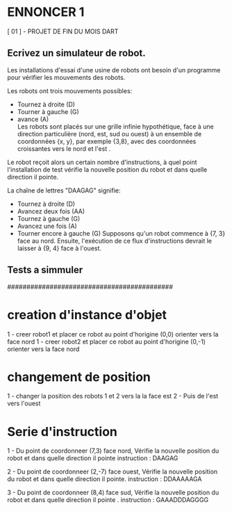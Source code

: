 # ENNONCER 1
[ 01 ] - PROJET DE FIN DU MOIS DART

## Ecrivez un simulateur de robot.

Les installations d'essai d'une usine de robots ont besoin d'un programme pour vérifier les mouvements des robots.

Les robots ont trois mouvements possibles:

- Tournez à droite (D)
- Tourner à gauche (G)
- avance (A)  
Les robots sont placés sur une grille infinie hypothétique, face à une direction particulière (nord, est, sud ou ouest) à un ensemble de coordonnées {x, y}, par exemple {3,8}, avec des coordonnées croissantes vers le nord et l'est .

Le robot reçoit alors un certain nombre d'instructions, à quel point l'installation de test vérifie la nouvelle position du robot et dans quelle direction il pointe.

La chaîne de lettres "DAAGAG" signifie:
- Tournez à droite (D)
- Avancez deux fois (AA)
- Tournez à gauche (G)
- Avancez une fois (A)
- Tourner encore à gauche (G)
Supposons qu'un robot commence à {7, 3} face au nord. Ensuite, l'exécution de ce flux d'instructions devrait le laisser à {9, 4} face à l'ouest.

## Tests a simmuler 
###########################################

# creation d'instance d'objet
1 - creer robot1 et placer ce robot au point d'horigine (0,0) orienter vers la face nord
1 - creer robot2 et placer ce robot au point d'horigine (0,-1) orienter vers la face nord

# changement de position 
1 - changer la position des robots 1 et 2 vers la la face est
2 - Puis de l'est vers l'ouest

# Serie d'instruction 
1 - Du point de coordonneer (7,3) face nord,
Vérifie la nouvelle position du robot et dans quelle direction il pointe
instruction : DAAGAG

2 - Du point de coordonneer (2,-7) face ouest,
Vérifie la nouvelle position du robot et dans quelle direction il pointe.
instruction : DDAAAAAGA

3 - Du point de coordonneer (8,4) face sud,
Vérifie la nouvelle position du robot et dans quelle direction il pointe .
instruction : GAAADDDAGGGG
